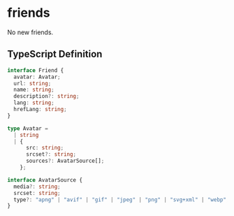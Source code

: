 # friends

No new friends.

## TypeScript Definition

```typescript
interface Friend {
  avatar: Avatar;
  url: string;
  name: string;
  description?: string;
  lang: string;
  hrefLang: string;
}

type Avatar =
  | string
  | {
      src: string;
      srcset?: string;
      sources?: AvatarSource[];
    };

interface AvatarSource {
  media?: string;
  srcset: string;
  type?: "apng" | "avif" | "gif" | "jpeg" | "png" | "svg+xml" | "webp";
}
```

